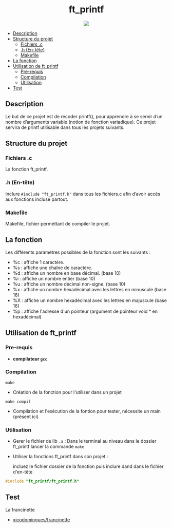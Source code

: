 <h1 align="center">
ft_printf
</h1> 
<p align="center">
<img src="https://img.shields.io/badge/C-00599C?style=for-the-badge&logo=c&logoColor=white" />
</p>



- [Description](#description)
- [Structure du projet](#structure-du-projet)
  - [Fichiers .c](#fichiers-c)
  - [.h (En-tête)](#h-en-tête)
  - [Makefile](#makefile)
- [La fonction](#la-fonction)
- [Utilisation de ft\_printf](#utilisation-de-ft_printf)
  - [Pre-requis](#pre-requis)
  - [Compilation](#compilation)
  - [Utilisation](#utilisation)
- [Test](#test)


## Description

Le but de ce projet est de recoder printf(), pour apprendre à se servir d’un nombre d’arguments variable (notion de fonction variadique).
Ce projet servira de printf utilisable dans tous les projets suivants.

## Structure du projet
### Fichiers .c

La fonction ft_printf.

### .h (En-tête)

Inclure `#include "ft_printf.h"` dans tous les fichiers.c afin d’avoir accès aux fonctions incluse partout.

### Makefile

Makefile, fichier permettant de compiler le projet.

## La fonction
Les différents paramètres possibles de la fonction sont les suivants :
- %c : affiche 1 caractère.
- %s : affiche une chaîne de caractère.
- %d : affiche un nombre en base décimal. (base 10)
- %i : affiche un nombre entier (base 10)
- %u : affiche un nombre décimal non-signe. (base 10)
- %x : affiche un nombre hexadécimal avec les lettres en minuscule (base 16)
- %X : affiche un nombre hexadécimal avec les lettres en majuscule (base 16)
- %p : affiche l'adresse d'un pointeur (argument de pointeur void * en hexadécimal)

## Utilisation de ft_printf

### Pre-requis

* **compilateur `gcc`**
  
### Compilation
```shell
make
```
- Création de la fonction pour l'utiliser dans un projet


```shell
make compil
```
- Compilation et l'exécution de la fontion pour tester, nécessite un main (présent ici)

### Utilisation

- Gerer le fichier de lib `.a` :
Dans le terminal au niveau dans le dossier ft_printf lancer la commande `make`

- Utiliser la fonctions ft_printf dans son projet :

  incluez le fichier dossier de la fonction 
  puis inclure dand dans le fichier d'en-tête
```C
#include "ft_printf/ft_printf.h"
```

## Test
La francinette
- [ xicodomingues/francinette ](https://github.com/xicodomingues/francinette/)

